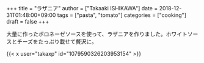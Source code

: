 +++
title = "ラザニア"
author = ["Takaaki ISHIKAWA"]
date = 2018-12-31T01:48:00+09:00
tags = ["pasta", "tomato"]
categories = ["cooking"]
draft = false
+++

大量に作ったボロネーゼソースを使って、ラザニアを作りました。ホワイトソースとチーズをたっぷり載せて贅沢に。  

{{< x user="takaxp" id="1079590326203953154" >}}
